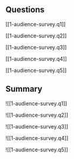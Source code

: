 
## Questions

[[1-audience-survey.q1]]

[[1-audience-survey.q2]]

[[1-audience-survey.q3]]

[[1-audience-survey.q4]]

[[1-audience-survey.q5]]

## Summary

![[1-audience-survey.q1]]

![[1-audience-survey.q2]]

![[1-audience-survey.q3]]

![[1-audience-survey.q4]]

![[1-audience-survey.q5]]
